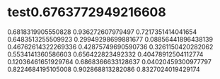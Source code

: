 # test0.6763772949216608
0.6818319905550828
0.936272607979497
0.7217351414041654
0.6483513255509923
0.29949298699881677
0.08856441896438139
0.46762614322269336
0.42875749690590736
0.3261150420282062
0.5534141360586603
0.656422823492332
0.40478912504112774
0.12036461651929764
0.6868366633128637
0.04020459300977797
0.8224684195105008
0.902868813282086
0.8327024019429174
